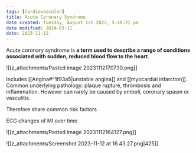 ```yaml
---
tags: [Cardiovascular]
title: Acute Coronary Syndrome
date created: Tuesday, August 1st 2023, 5:40:21 pm
date modified: 2024-03-11
date: 2023-11-12
---
```


Acute coronary syndrome is **a term used to describe a range of conditions associated with sudden, reduced blood flow to the heart**.

![[z_attachments/Pasted image 20231112170730.png]]

Includes [[Angina#^1f93a5|unstable angina]] and [[myocardial infarction]]. Common underlying pathology: plaque rupture, thrombosis and inflammation. However can rarely be caused by emboli, coronary spasm or vasculitis.

Therefore share common risk factors

ECG changes of MI over time

![[z_attachments/Pasted image 20231112164127.png]]


![[z_attachments/Screenshot 2023-11-12 at 16.43.27.png|425]]